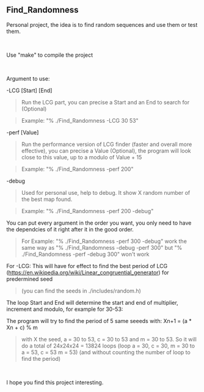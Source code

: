 ## Find_Randomness
Personal project, the idea is to find random sequences and use them or test them.

<br />

Use "make" to compile the project

<br />

Argument to use:

-LCG [Start] [End]
> Run the LCG part, you can precise a Start and an End to search for (Optional)

> Example: "% ./Find_Randomness -LCG 30 53"

-perf [Value]
> Run the performance version of LCG finder (faster and overall more effective), you can precise a Value (Optional), the program will look close to this value, up to a modulo of Value + 15

> Example: "% ./Find_Randomness -perf 200"

-debug
> Used for personal use, help to debug. It show X random number of the best map found.

> Example: "% ./Find_Randomness -perf 200 -debug"

You can put every argument in the order you want, you only need to have the dependcies of it right after it in the good order.
> For Example:
"% ./Find_Randomness -perf 300 -debug" work the same way as "% ./Find_Randomness -debug -perf 300" but "% ./Find_Randomness -perf -debug 300" won't work

For -LCG:
This will have for effect to find the best period of LCG (https://en.wikipedia.org/wiki/Linear_congruential_generator) for predermined seed
> (you can find the seeds in ./includes/random.h)

The loop Start and End will determine the start and end of multiplier, increment and modulo, for example for 30-53:

The program will try to find the period of 5 same seeeds with: Xn+1 = (a * Xn + c) % m

> with X the seed, a = 30 to 53, c = 30 to 53 and m = 30 to 53. So it will do a total of 24x24x24 = 13824 loops
> (loop a = 30, c = 30, m = 30 to a = 53, c = 53 m = 53)
> (and without counting the number of loop to find the period)

<br />

I hope you find this project interesting.
